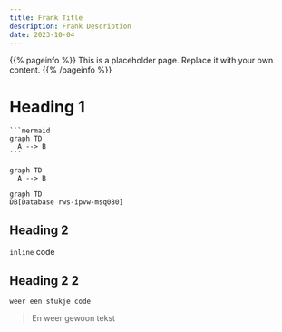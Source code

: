 ```yaml
---
title: Frank Title
description: Frank Description
date: 2023-10-04
---
```


{{% pageinfo %}}
This is a placeholder page. Replace it with your own content.
{{% /pageinfo %}}

# Heading 1

````
```mermaid
graph TD
  A --> B
```  
````
```mermaid
graph TD
  A --> B
```
``` mermaid
graph TD
DB[Database rws-ipvw-msq080]
```

## Heading 2
`inline` code

## Heading 2 2
`weer een stukje code`

> En weer gewoon tekst